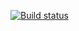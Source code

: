 [![Build status](https://ci.appveyor.com/api/projects/status/amv83uaab2cwhp29?svg=true)](https://ci.appveyor.com/project/esaukova/selenide-esaukova)
